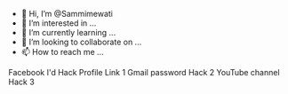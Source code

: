 - 👋 Hi, I’m @Sammimewati
- 👀 I’m interested in ...
- 🌱 I’m currently learning ...
- 💞️ I’m looking to collaborate on ...
- 📫 How to reach me ...

<!---
Sammimewati/Sammimewati is a ✨ special ✨ repository because its `README.md` (this file) appears on your GitHub profile.
You can click the Preview link to take a look at your changes.
--->
Facebook I'd Hack Profile Link 1
Gmail password Hack 2
YouTube channel Hack 3

